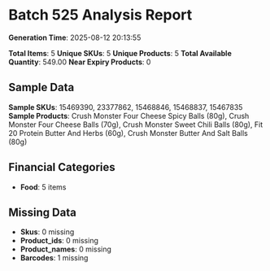 # Batch 525 Analysis Report

**Generation Time**: 2025-08-12 20:13:55

**Total Items**: 5
**Unique SKUs**: 5
**Unique Products**: 5
**Total Available Quantity**: 549.00
**Near Expiry Products**: 0

## Sample Data
**Sample SKUs**: 15469390, 23377862, 15468846, 15468837, 15467835
**Sample Products**: Crush Monster Four Cheese Spicy Balls (80g), Crush Monster Four Cheese Balls (70g), Crush Monster Sweet Chili Balls (80g), Fit 20 Protein Butter And Herbs (60g), Crush Monster Butter And Salt Balls (80g)

## Financial Categories
- **Food**: 5 items

## Missing Data
- **Skus**: 0 missing
- **Product_ids**: 0 missing
- **Product_names**: 0 missing
- **Barcodes**: 1 missing
